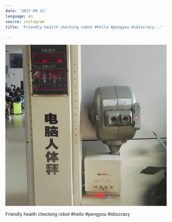 ```yaml
---
date: '2017-09-12'
language: en
source: instagram
title: 'Friendly health checking robot #hello #pengyou #idiocracy...'

---
```


![](/uploads/instagram/201709/e214e4b1bb0fa21dd81f41d3165ec5ee.jpg)

Friendly health checking robot #hello #pengyou #idiocracy
            